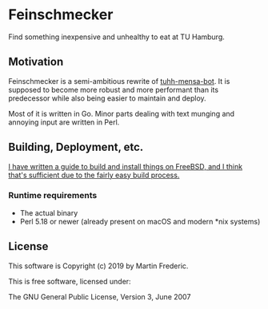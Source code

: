 # Feinschmecker

Find something inexpensive and unhealthy to eat at TU Hamburg.

## Motivation

Feinschmecker is a semi-ambitious rewrite of [tuhh-mensa-bot][tmb].  It
is supposed to become more robust and more performant than its
predecessor while also being easier to maintain and deploy.

Most of it is written in Go. Minor parts dealing with text munging and
annoying input are written in Perl.

[tmb]: https://github.com/nanont/tuhh-mensa-bot

## Building, Deployment, etc.

[I have written a guide to build and install things on FreeBSD, and I
think that's sufficient due to the fairly easy build process.][doc]

[doc]: https://github.com/nanont/feinschmecker/blob/master/contrib/INSTALL-FreeBSD

### Runtime requirements

- The actual binary
- Perl 5.18 or newer (already present on macOS and modern *nix systems)

## License

This software is Copyright (c) 2019 by Martin Frederic.

This is free software, licensed under:

  The GNU General Public License, Version 3, June 2007
